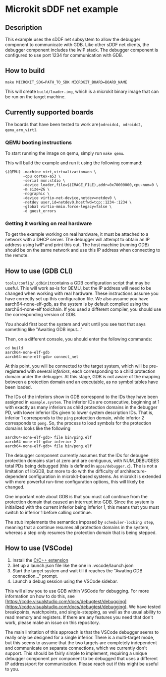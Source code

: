 # Microkit sDDF net example

## Description

This example uses the sDDF net subsystem to allow the debugger component
to communicate with GDB. Like other sDDF net clients, the debugger
component includes the lwIP stack. The debugger component is configured
to use port 1234 for communication with GDB.

## How to build

```
make MICROKIT_SDK=PATH_TO_SDK MICROKIT_BOARD=BOARD_NAME
```

This will create `build/loader.img`, which is a microkit binary image that
can be run on the target machine.

## Currently supported boards

The boards that have been tested to work are`[odroidc4, odroidc2, qemu_arm_virt]`.

### QEMU booting instructions

To start running the image on qemu, simply run `make qemu`.

This will build the example and run it using the following command:

```
$(QEMU) -machine virt,virtualization=on \
		-cpu cortex-a53 \
		-serial mon:stdio \
		-device loader,file=$(IMAGE_FILE),addr=0x70000000,cpu-num=0 \
		-m size=2G \
		-nographic \
		-device virtio-net-device,netdev=netdev0 \
		-netdev user,id=netdev0,hostfwd=tcp::1234-:1234 \
		-global virtio-mmio.force-legacy=false \
		-d guest_errors
````

### Getting it working on real hardware

To get the example working on real hardware, it must be attached to a network with
a DHCP server. The debugger will attempt to obtain an IP address using lwIP and
print this out. The host machine (running GDB) should be on the same network and
use this IP address when connecting to the remote.

## How to use (GDB CLI)

`tools/config/.gdbinit`contains a GDB configuration script that may be useful. This will work
as-is for QEMU, but the IP address will need to be changed when working with real hardware.
These instructions assume you have correctly set up this configuration file. We also assume
you have aarch64-none-elf-gdb, as the system is by default compiled using the aarch64-none-elf
toolchain. If you used a different compiler, you should use the corresponding version of GDB.

You should first boot the system and wait until you see text that says something like
"Awaiting GDB input..."

Then, on a different console, you should enter the following commands:
```
cd build
aarch64-none-elf-gdb
aarch64-none-elf-gdb> connect_net
```

At this point, you will be connected to the target system, which will be pre-registered with several
_inferiors_, each corresponding to a child protection domain under the debugger. At this stage,
GDB is not aware of the mapping between a protection domain and an executable, as no symbol tables
have been loaded.

The IDs of the inferiors show in GDB correspond to the IDs they have been assigned in
`example.system`. The inferior IDs are consecutive, beginning at 1 with exactly as
many inferiors as child protection domains in the debugger PD, with lower inferior IDs given to lower
system description IDs. That is, inferior 1 corresponds to the `ping` protection domain, while
inferior 2 corresponds to `pong`. So, the process to load symbols for the protection domains looks
like the following

```
aarch64-none-elf-gdb> file bin/ping.elf
aarch64-none-elf-gdb> inferior 2
aarch64-none-elf-gdb> file bin/pong.elf
```

The debugger component currently assumes that the IDs for debugee protection domains start
at zero and are contiguous, with NUM_DEBUGEES total PDs being debugged (this is defined in `apps/debugger.c`).
The is not a limitation of libGDB, but more to do with the difficulty of architecture-dependent configuration
in microkit-based systems. As microkit is extended with more powerful run-time configuration options,
this will likely be changed.

One important note about GDB is that you must call continue from the protection domain that caused
an interrupt into GDB. Since the system is initialized with the current inferior being inferior 1, this
means that you must switch to inferior 1 before calling continue.

The stub implements the semantics imposed by `scheduler-locking step`, meaning that a continue resumes
all protection domains in the system, whereas a step only resumes the protection domain that is being
stepped.

## How to use (VSCode)

1. Install the [C/C++ extension](https://marketplace.visualstudio.com/items?itemName=ms-vscode.cpptools)
2. Set up a launch.json file like the one in .vscode/launch.json
3. Start the target system and wait till it reaches the "Awating GDB connection..." prompt.
4. Launch a debug session using the VSCode sidebar.

This will allow you to use GDB within VSCode for debugging. For more information on how to do this,
see [https://code.visualstudio.com/docs/debugtest/debugging](https://code.visualstudio.com/docs/debugtest/debugging).
We have tested breakpoints, watchpoints, and single-stepping, as well as the usual ability to read
memory and registers. If there are any features you need that don't work, please make an issue
on this repository.

The main limitation of this approach is that the VSCode debugger seems to really only be designed
for a single inferior. There is a multi-target mode, but this seems to assume that the two targets
are completely independent and communicate on separate connections, which we currently don't support.
This should be fairly simple to implement, requiring a unique debugger component per component
to be debugged that uses a different IP address/port for communication. Please reach out if this
might be useful to you. 
